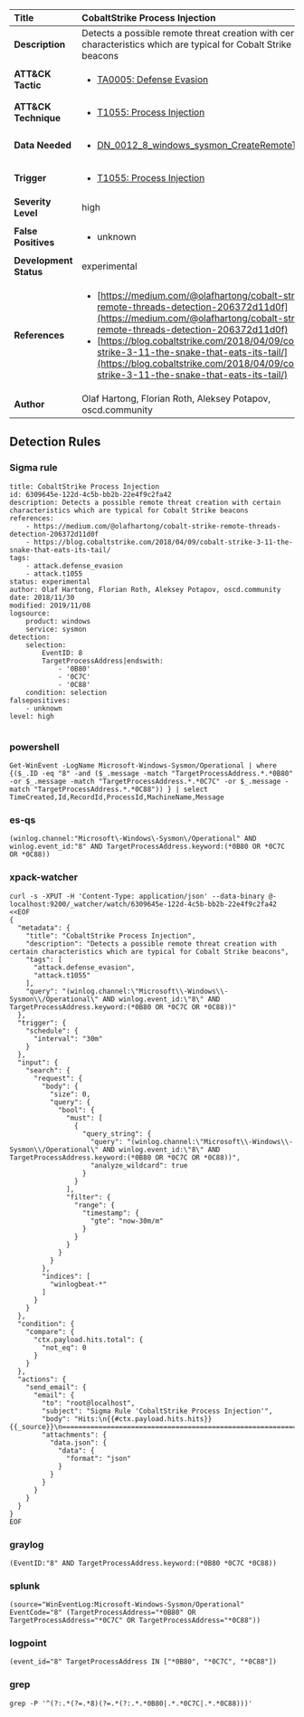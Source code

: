 | Title                    | CobaltStrike Process Injection       |
|:-------------------------|:------------------|
| **Description**          | Detects a possible remote threat creation with certain characteristics which are typical for Cobalt Strike beacons |
| **ATT&amp;CK Tactic**    |  <ul><li>[TA0005: Defense Evasion](https://attack.mitre.org/tactics/TA0005)</li></ul>  |
| **ATT&amp;CK Technique** | <ul><li>[T1055: Process Injection](https://attack.mitre.org/techniques/T1055)</li></ul>  |
| **Data Needed**          | <ul><li>[DN_0012_8_windows_sysmon_CreateRemoteThread](../Data_Needed/DN_0012_8_windows_sysmon_CreateRemoteThread.md)</li></ul>  |
| **Trigger**              | <ul><li>[T1055: Process Injection](../Triggers/T1055.md)</li></ul>  |
| **Severity Level**       | high |
| **False Positives**      | <ul><li>unknown</li></ul>  |
| **Development Status**   | experimental |
| **References**           | <ul><li>[https://medium.com/@olafhartong/cobalt-strike-remote-threads-detection-206372d11d0f](https://medium.com/@olafhartong/cobalt-strike-remote-threads-detection-206372d11d0f)</li><li>[https://blog.cobaltstrike.com/2018/04/09/cobalt-strike-3-11-the-snake-that-eats-its-tail/](https://blog.cobaltstrike.com/2018/04/09/cobalt-strike-3-11-the-snake-that-eats-its-tail/)</li></ul>  |
| **Author**               | Olaf Hartong, Florian Roth, Aleksey Potapov, oscd.community |


## Detection Rules

### Sigma rule

```
title: CobaltStrike Process Injection
id: 6309645e-122d-4c5b-bb2b-22e4f9c2fa42
description: Detects a possible remote threat creation with certain characteristics which are typical for Cobalt Strike beacons
references:
    - https://medium.com/@olafhartong/cobalt-strike-remote-threads-detection-206372d11d0f
    - https://blog.cobaltstrike.com/2018/04/09/cobalt-strike-3-11-the-snake-that-eats-its-tail/
tags:
    - attack.defense_evasion
    - attack.t1055
status: experimental
author: Olaf Hartong, Florian Roth, Aleksey Potapov, oscd.community
date: 2018/11/30
modified: 2019/11/08
logsource:
    product: windows
    service: sysmon
detection:
    selection:
        EventID: 8
        TargetProcessAddress|endswith: 
            - '0B80'
            - '0C7C'
            - '0C88'
    condition: selection
falsepositives:
    - unknown
level: high


```





### powershell
    
```
Get-WinEvent -LogName Microsoft-Windows-Sysmon/Operational | where {($_.ID -eq "8" -and ($_.message -match "TargetProcessAddress.*.*0B80" -or $_.message -match "TargetProcessAddress.*.*0C7C" -or $_.message -match "TargetProcessAddress.*.*0C88")) } | select TimeCreated,Id,RecordId,ProcessId,MachineName,Message
```


### es-qs
    
```
(winlog.channel:"Microsoft\-Windows\-Sysmon\/Operational" AND winlog.event_id:"8" AND TargetProcessAddress.keyword:(*0B80 OR *0C7C OR *0C88))
```


### xpack-watcher
    
```
curl -s -XPUT -H 'Content-Type: application/json' --data-binary @- localhost:9200/_watcher/watch/6309645e-122d-4c5b-bb2b-22e4f9c2fa42 <<EOF
{
  "metadata": {
    "title": "CobaltStrike Process Injection",
    "description": "Detects a possible remote threat creation with certain characteristics which are typical for Cobalt Strike beacons",
    "tags": [
      "attack.defense_evasion",
      "attack.t1055"
    ],
    "query": "(winlog.channel:\"Microsoft\\-Windows\\-Sysmon\\/Operational\" AND winlog.event_id:\"8\" AND TargetProcessAddress.keyword:(*0B80 OR *0C7C OR *0C88))"
  },
  "trigger": {
    "schedule": {
      "interval": "30m"
    }
  },
  "input": {
    "search": {
      "request": {
        "body": {
          "size": 0,
          "query": {
            "bool": {
              "must": [
                {
                  "query_string": {
                    "query": "(winlog.channel:\"Microsoft\\-Windows\\-Sysmon\\/Operational\" AND winlog.event_id:\"8\" AND TargetProcessAddress.keyword:(*0B80 OR *0C7C OR *0C88))",
                    "analyze_wildcard": true
                  }
                }
              ],
              "filter": {
                "range": {
                  "timestamp": {
                    "gte": "now-30m/m"
                  }
                }
              }
            }
          }
        },
        "indices": [
          "winlogbeat-*"
        ]
      }
    }
  },
  "condition": {
    "compare": {
      "ctx.payload.hits.total": {
        "not_eq": 0
      }
    }
  },
  "actions": {
    "send_email": {
      "email": {
        "to": "root@localhost",
        "subject": "Sigma Rule 'CobaltStrike Process Injection'",
        "body": "Hits:\n{{#ctx.payload.hits.hits}}{{_source}}\n================================================================================\n{{/ctx.payload.hits.hits}}",
        "attachments": {
          "data.json": {
            "data": {
              "format": "json"
            }
          }
        }
      }
    }
  }
}
EOF

```


### graylog
    
```
(EventID:"8" AND TargetProcessAddress.keyword:(*0B80 *0C7C *0C88))
```


### splunk
    
```
(source="WinEventLog:Microsoft-Windows-Sysmon/Operational" EventCode="8" (TargetProcessAddress="*0B80" OR TargetProcessAddress="*0C7C" OR TargetProcessAddress="*0C88"))
```


### logpoint
    
```
(event_id="8" TargetProcessAddress IN ["*0B80", "*0C7C", "*0C88"])
```


### grep
    
```
grep -P '^(?:.*(?=.*8)(?=.*(?:.*.*0B80|.*.*0C7C|.*.*0C88)))'
```



